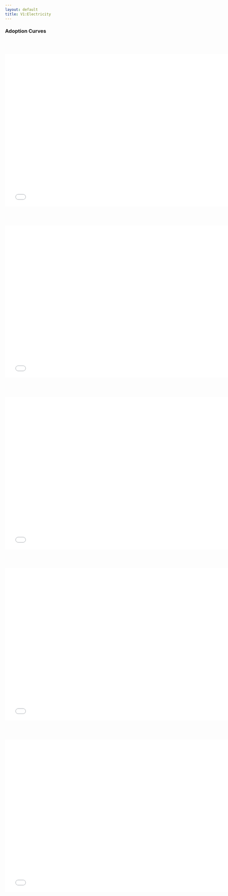 ```yaml
---
layout: default
title: V1:Electricity
---
```


### Adoption Curves
<br/><br/>

<iframe id='igraph' scrolling='no' style='border:none' seamless='seamless' src= "acurves-pathway-World-ElectricPower-Sector-Subsector.html" height='500' width='150%'></iframe>

<br/><br/>

<iframe id='igraph' scrolling='no' style='border:none' seamless='seamless' src= "acurves-pathway-World-ElectricPower-Sector-Subsector-Product_category.html" height='500' width='150%'></iframe>

<br/><br/>

<iframe id='igraph' scrolling='no' style='border:none' seamless='seamless' src= "acurves-pathway-World-ElectricPower-Sector-Subsector-Product_category-Product_long.html" height='500' width='150%'></iframe>

<br/><br/>

<iframe id='igraph' scrolling='no' style='border:none' seamless='seamless' src= "acurves-pathway-World-ElectricPower-Sector-Subsector-Product_category-Product_long-Flow_long.html" height='500' width='150%'></iframe>

<br/><br/>

<iframe id='igraph' scrolling='no' style='border:none' seamless='seamless' src= "acurves-custom-absolute-pathway-World-ElectricPower.html" height='500' width='150%'></iframe>

<br/><br/>